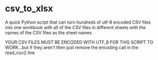# csv_to_xlsx
A quick Python script that can turn hundreds of utf-8 encoded CSV files into one workbook with all of the CSV files in different sheets with the names of the CSV files as the sheet names

YOUR CSV FILES MUST BE ENCODED WITH UTF_8 FOR THIS SCRIPT TO WORK...but if they aren't then just remove the encoding call in the read_csv() line
